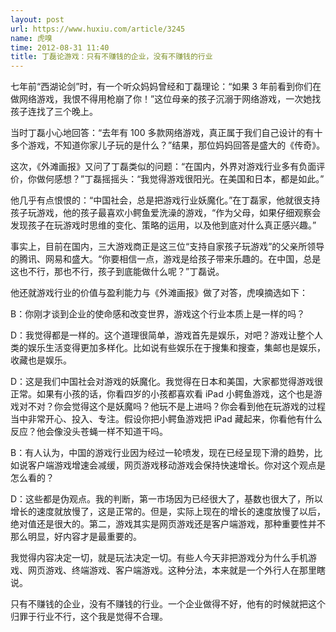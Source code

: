 ```yaml
---
layout: post
url: https://www.huxiu.com/article/3245
name: 虎嗅
time: 2012-08-31 11:40
title: 丁磊论游戏：只有不赚钱的企业，没有不赚钱的行业
---
```

七年前“西湖论剑”时，有一个听众妈妈曾经和丁磊理论：“如果 3 年前看到你们在做网络游戏，我恨不得用枪崩了你！”这位母亲的孩子沉溺于网络游戏，一次她找孩子连找了三个晚上。

当时丁磊小心地回答：“去年有 100 多款网络游戏，真正属于我们自己设计的有十多个游戏，不知道你家儿子玩的是什么？”结果，那位妈妈回答是盛大的《传奇》。

这次，《外滩画报》又问了丁磊类似的问题：“在国内，外界对游戏行业多有负面评价，你做何感想？”丁磊摇摇头：“我觉得游戏很阳光。在美国和日本，都是如此。”

他几乎有点恨恨的：“中国社会，总是把游戏行业妖魔化。”在丁磊家，他就很支持孩子玩游戏，他的孩子最喜欢小鳄鱼爱洗澡的游戏，“作为父母，如果仔细观察会发现孩子在玩游戏时思维的变化、策略的运用，以及他到底对什么真正感兴趣。”

事实上，目前在国内，三大游戏商正是这三位“支持自家孩子玩游戏”的父亲所领导的腾讯、网易和盛大。“你要相信一点，游戏是给孩子带来乐趣的。在中国，总是这也不行，那也不行，孩子到底能做什么呢？”丁磊说。

他还就游戏行业的价值与盈利能力与《外滩画报》做了对答，虎嗅摘选如下：

B：你刚才谈到企业的使命感和改变世界，游戏这个行业本质上是一样的吗？

D：我觉得都是一样的。这个道理很简单，游戏首先是娱乐，对吧？游戏让整个人类的娱乐生活变得更加多样化。比如说有些娱乐在于搜集和搜查，集邮也是娱乐，收藏也是娱乐。

D：这是我们中国社会对游戏的妖魔化。我觉得在日本和美国，大家都觉得游戏很正常。如果有小孩的话，你看四岁的小孩都喜欢看 iPad 小鳄鱼游戏，这个也是游戏对不对？你会觉得这个是妖魔吗？他玩不是上进吗？你会看到他在玩游戏的过程当中非常开心、投入、专注。假设你把小鳄鱼游戏把 iPad 藏起来，你看他有什么反应？他会像没头苍蝇一样不知道干吗。

B：有人认为，中国的游戏行业因为经过一轮喷发，现在已经呈现下滑的趋势，比如说客户端游戏增速会减缓，网页游戏移动游戏会保持快速增长。你对这个观点是怎么看的？

D：这些都是伪观点。我的判断，第一市场因为已经很大了，基数也很大了，所以增长的速度就放慢了，这是正常的。但是，实际上现在的增长的速度放慢了以后，绝对值还是很大的。第二，游戏其实是网页游戏还是客户端游戏，那种重要性并不那么明显，好内容才是最重要的。

我觉得内容决定一切，就是玩法决定一切。有些人今天非把游戏分为什么手机游戏、网页游戏、终端游戏、客户端游戏。这种分法，本来就是一个外行人在那里瞎说。

只有不赚钱的企业，没有不赚钱的行业。一个企业做得不好，他有的时候就把这个归罪于行业不行，这个我是觉得不合理。

